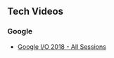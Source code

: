 ## Tech Videos

### Google

- [Google I/O 2018 - All Sessions](https://www.youtube.com/watch?v=ogfYd705cRs&list=PLOU2XLYxmsIInFRc3M44HUTQc3b_YJ4-Y)